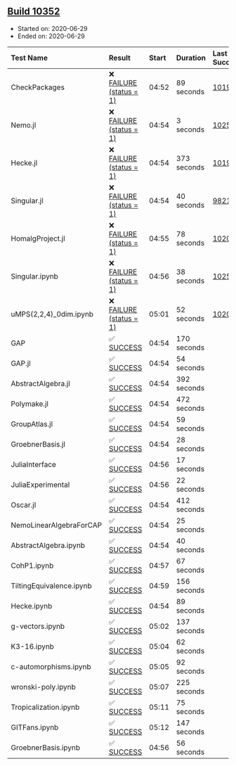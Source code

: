 ## [Build 10352](https://oscarci.mathematik.uni-kl.de/job/oscar/10352/)

* Started on: 2020-06-29
* Ended on: 2020-06-29

| Test Name    | Result | Start | Duration | Last Success | First Failure |
|:-------------|:-------|:------|:---------|:-------------|:--------------|
| CheckPackages | ❌ [FAILURE (status = 1)](https://oscarci.mathematik.uni-kl.de/job/oscar/10352/artifact/logs/build-10352/CheckPackages.log) | 04:52 | 89 seconds | [10197](https://oscarci.mathematik.uni-kl.de/job/oscar/10197/) | [10198](https://oscarci.mathematik.uni-kl.de/job/oscar/10198/) |
| Nemo.jl | ❌ [FAILURE (status = 1)](https://oscarci.mathematik.uni-kl.de/job/oscar/10352/artifact/logs/build-10352/Nemo.jl.log) | 04:54 | 3 seconds | [10252](https://oscarci.mathematik.uni-kl.de/job/oscar/10252/) | [10253](https://oscarci.mathematik.uni-kl.de/job/oscar/10253/) |
| Hecke.jl | ❌ [FAILURE (status = 1)](https://oscarci.mathematik.uni-kl.de/job/oscar/10352/artifact/logs/build-10352/Hecke.jl.log) | 04:54 | 373 seconds | [10197](https://oscarci.mathematik.uni-kl.de/job/oscar/10197/) | [10198](https://oscarci.mathematik.uni-kl.de/job/oscar/10198/) |
| Singular.jl | ❌ [FAILURE (status = 1)](https://oscarci.mathematik.uni-kl.de/job/oscar/10352/artifact/logs/build-10352/Singular.jl.log) | 04:54 | 40 seconds | [9821](https://oscarci.mathematik.uni-kl.de/job/oscar/9821/) | [9822](https://oscarci.mathematik.uni-kl.de/job/oscar/9822/) |
| HomalgProject.jl | ❌ [FAILURE (status = 1)](https://oscarci.mathematik.uni-kl.de/job/oscar/10352/artifact/logs/build-10352/HomalgProject.jl.log) | 04:55 | 78 seconds | [10209](https://oscarci.mathematik.uni-kl.de/job/oscar/10209/) | [10210](https://oscarci.mathematik.uni-kl.de/job/oscar/10210/) |
| Singular.ipynb | ❌ [FAILURE (status = 1)](https://oscarci.mathematik.uni-kl.de/job/oscar/10352/artifact/logs/build-10352/Singular.ipynb.log) | 04:56 | 38 seconds | [10252](https://oscarci.mathematik.uni-kl.de/job/oscar/10252/) | [10253](https://oscarci.mathematik.uni-kl.de/job/oscar/10253/) |
| uMPS(2,2,4)_0dim.ipynb | ❌ [FAILURE (status = 1)](https://oscarci.mathematik.uni-kl.de/job/oscar/10352/artifact/logs/build-10352/uMPS-2-2-4-_0dim.ipynb.log) | 05:01 | 52 seconds | [10209](https://oscarci.mathematik.uni-kl.de/job/oscar/10209/) | [10210](https://oscarci.mathematik.uni-kl.de/job/oscar/10210/) |
| GAP | ✅ [SUCCESS](https://oscarci.mathematik.uni-kl.de/job/oscar/10352/artifact/logs/build-10352/GAP.log) | 04:54 | 170 seconds |  |  |
| GAP.jl | ✅ [SUCCESS](https://oscarci.mathematik.uni-kl.de/job/oscar/10352/artifact/logs/build-10352/GAP.jl.log) | 04:54 | 54 seconds |  |  |
| AbstractAlgebra.jl | ✅ [SUCCESS](https://oscarci.mathematik.uni-kl.de/job/oscar/10352/artifact/logs/build-10352/AbstractAlgebra.jl.log) | 04:54 | 392 seconds |  |  |
| Polymake.jl | ✅ [SUCCESS](https://oscarci.mathematik.uni-kl.de/job/oscar/10352/artifact/logs/build-10352/Polymake.jl.log) | 04:54 | 472 seconds |  |  |
| GroupAtlas.jl | ✅ [SUCCESS](https://oscarci.mathematik.uni-kl.de/job/oscar/10352/artifact/logs/build-10352/GroupAtlas.jl.log) | 04:54 | 59 seconds |  |  |
| GroebnerBasis.jl | ✅ [SUCCESS](https://oscarci.mathematik.uni-kl.de/job/oscar/10352/artifact/logs/build-10352/GroebnerBasis.jl.log) | 04:54 | 28 seconds |  |  |
| JuliaInterface | ✅ [SUCCESS](https://oscarci.mathematik.uni-kl.de/job/oscar/10352/artifact/logs/build-10352/JuliaInterface.log) | 04:56 | 17 seconds |  |  |
| JuliaExperimental | ✅ [SUCCESS](https://oscarci.mathematik.uni-kl.de/job/oscar/10352/artifact/logs/build-10352/JuliaExperimental.log) | 04:56 | 22 seconds |  |  |
| Oscar.jl | ✅ [SUCCESS](https://oscarci.mathematik.uni-kl.de/job/oscar/10352/artifact/logs/build-10352/Oscar.jl.log) | 04:54 | 412 seconds |  |  |
| NemoLinearAlgebraForCAP | ✅ [SUCCESS](https://oscarci.mathematik.uni-kl.de/job/oscar/10352/artifact/logs/build-10352/NemoLinearAlgebraForCAP.log) | 04:54 | 25 seconds |  |  |
| AbstractAlgebra.ipynb | ✅ [SUCCESS](https://oscarci.mathematik.uni-kl.de/job/oscar/10352/artifact/logs/build-10352/AbstractAlgebra.ipynb.log) | 04:54 | 40 seconds |  |  |
| CohP1.ipynb | ✅ [SUCCESS](https://oscarci.mathematik.uni-kl.de/job/oscar/10352/artifact/logs/build-10352/CohP1.ipynb.log) | 04:57 | 67 seconds |  |  |
| TiltingEquivalence.ipynb | ✅ [SUCCESS](https://oscarci.mathematik.uni-kl.de/job/oscar/10352/artifact/logs/build-10352/TiltingEquivalence.ipynb.log) | 04:59 | 156 seconds |  |  |
| Hecke.ipynb | ✅ [SUCCESS](https://oscarci.mathematik.uni-kl.de/job/oscar/10352/artifact/logs/build-10352/Hecke.ipynb.log) | 04:54 | 89 seconds |  |  |
| g-vectors.ipynb | ✅ [SUCCESS](https://oscarci.mathematik.uni-kl.de/job/oscar/10352/artifact/logs/build-10352/g-vectors.ipynb.log) | 05:02 | 137 seconds |  |  |
| K3-16.ipynb | ✅ [SUCCESS](https://oscarci.mathematik.uni-kl.de/job/oscar/10352/artifact/logs/build-10352/K3-16.ipynb.log) | 05:04 | 62 seconds |  |  |
| c-automorphisms.ipynb | ✅ [SUCCESS](https://oscarci.mathematik.uni-kl.de/job/oscar/10352/artifact/logs/build-10352/c-automorphisms.ipynb.log) | 05:05 | 92 seconds |  |  |
| wronski-poly.ipynb | ✅ [SUCCESS](https://oscarci.mathematik.uni-kl.de/job/oscar/10352/artifact/logs/build-10352/wronski-poly.ipynb.log) | 05:07 | 225 seconds |  |  |
| Tropicalization.ipynb | ✅ [SUCCESS](https://oscarci.mathematik.uni-kl.de/job/oscar/10352/artifact/logs/build-10352/Tropicalization.ipynb.log) | 05:11 | 75 seconds |  |  |
| GITFans.ipynb | ✅ [SUCCESS](https://oscarci.mathematik.uni-kl.de/job/oscar/10352/artifact/logs/build-10352/GITFans.ipynb.log) | 05:12 | 147 seconds |  |  |
| GroebnerBasis.ipynb | ✅ [SUCCESS](https://oscarci.mathematik.uni-kl.de/job/oscar/10352/artifact/logs/build-10352/GroebnerBasis.ipynb.log) | 04:56 | 56 seconds |  |  |
